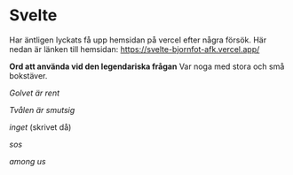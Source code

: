 # Svelte
Har äntligen lyckats få upp hemsidan på vercel efter några försök. Här nedan är länken till hemsidan: https://svelte-bjornfot-afk.vercel.app/

**Ord att använda vid den legendariska frågan**
Var noga med stora och små bokstäver.

*Golvet är rent*

*Tvålen är smutsig*

*inget* (skrivet då)

*sos*

*among us*



